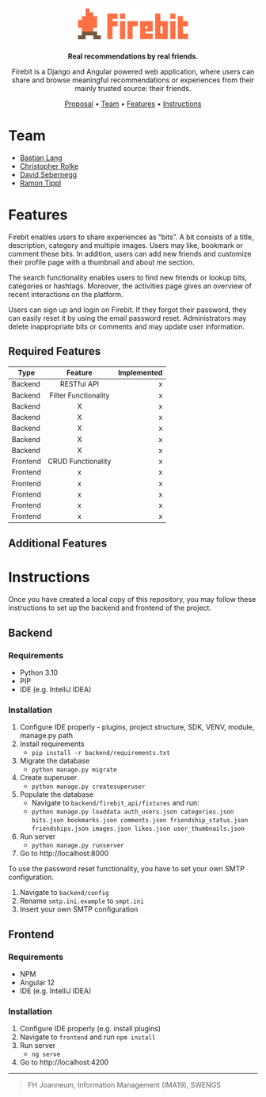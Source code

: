 <h1 align="center">
    <img src="frontend/src/assets/firebit-logo-full.svg" height="62px">
</h1>

<p align="center">
<b>Real recommendations by real friends.</b>
</p>

<p align="center">
Firebit is a Django and Angular powered web application, where users can share and browse meaningful recommendations or experiences from their mainly trusted source: their friends.
</p>

<p align="center">
  <a href="https://www.dropbox.com/s/2wr57ehgqwck8si/G6_Project_Proposal.pdf?dl=0">Proposal</a> •
  <a href="#team">Team</a> •
  <a href="#features">Features</a> •
  <a href="#instructions">Instructions</a>
</p>

# Team

- <a href="https://github.com/xeeija">Bastian Lang</a>
- <a href="https://github.com/rolkef">Christopher Rolke</a>
- <a href="https://github.com/DavidSeb2020">David Sebernegg</a>
- <a href="https://github.com/ramontip">Ramon Tippl</a></b>


# Features

Firebit enables users to share experiences as “bits”. A bit consists of a title, description, category and multiple images. Users may like, bookmark or comment these bits. In addition, users can add new friends and customize their profile page with a thumbnail and about me section. 

The search functionality enables users to find new friends or lookup bits, categories or hashtags. Moreover, the activities page gives an overview of recent interactions on the platform. 

Users can sign up and login on Firebit. If they forgot their password, they can easily reset it by using the email password reset. Administrators may delete inappropriate bits or comments and may update user information.

## Required Features
| Type     |      Feature      |    Implemented  |
|----------|:-------------:|------:|
| Backend | RESTful API | x |
| Backend | Filter Functionality | x |
| Backend | X | x |
| Backend | X | x |
| Backend | X | x |
| Backend | X | x |
| Backend | X | x |
| Frontend |  CRUD Functionality | x |
| Frontend |  x | x |
| Frontend |  x | x |
| Frontend |  x | x |
| Frontend |  x | x |
| Frontend |  x | x |

## Additional Features

# Instructions

Once you have created a local copy of this repository, you may follow these instructions to set up the backend and frontend of the project. 

## Backend

### Requirements

- Python 3.10
- PIP
- IDE (e.g. IntelliJ IDEA)

### Installation

1. Configure IDE properly - plugins, project structure, SDK, VENV, module, manage.py path
2. Install requirements 
   - `pip install -r backend/requirements.txt`
3. Migrate the database
   - `python manage.py migrate`
4. Create superuser
   - `python manage.py createsuperuser`
5. Populate the database
   - Navigate to `backend/firebit_api/fixtures` and run:
   - `python manage.py loaddata auth_users.json categories.json bits.json bookmarks.json comments.json friendship_status.json friendships.json images.json likes.json user_thumbnails.json`
6. Run server
   - `python manage.py runserver`
7. Go to http://localhost:8000

To use the password reset functionality, you have to set your own SMTP configuration.
1. Navigate to `backend/config`
2. Rename `smtp.ini.example` to `smpt.ini`
3. Insert your own SMTP configuration


## Frontend

### Requirements

- NPM
- Angular 12
- IDE (e.g. IntelliJ IDEA)

### Installation

1. Configure IDE properly (e.g. install plugins)
2. Navigate to `frontend` and run `npm install`
3. Run server
    - `ng serve`
4. Go to http://localhost:4200

---
> FH Joanneum, Information Management (IMA19), SWENGS